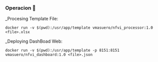 ### Operacion 🔧

_Procesing Template File:

```
docker run -v $(pwd):/usr/app/template vmasuero/nfvi_processor:1.0 <file>.xlsx
```



_Deploying DashBoad Web:

```
docker run -v $(pwd):/usr/app/template -p 8151:8151 vmasuero/nfvi_dashboard:1.0 <file>.json
```

